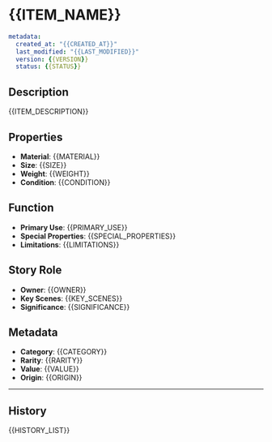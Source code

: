 # {{ITEM_NAME}}

```yaml
metadata:
  created_at: "{{CREATED_AT}}"
  last_modified: "{{LAST_MODIFIED}}"
  version: {{VERSION}}
  status: {{STATUS}}
```

## Description

{{ITEM_DESCRIPTION}}

## Properties

- **Material**: {{MATERIAL}}
- **Size**: {{SIZE}}
- **Weight**: {{WEIGHT}}
- **Condition**: {{CONDITION}}

## Function

- **Primary Use**: {{PRIMARY_USE}}
- **Special Properties**: {{SPECIAL_PROPERTIES}}
- **Limitations**: {{LIMITATIONS}}

## Story Role

- **Owner**: {{OWNER}}
- **Key Scenes**: {{KEY_SCENES}}
- **Significance**: {{SIGNIFICANCE}}

## Metadata

- **Category**: {{CATEGORY}}
- **Rarity**: {{RARITY}}
- **Value**: {{VALUE}}
- **Origin**: {{ORIGIN}}

---

## History

{{HISTORY_LIST}}
